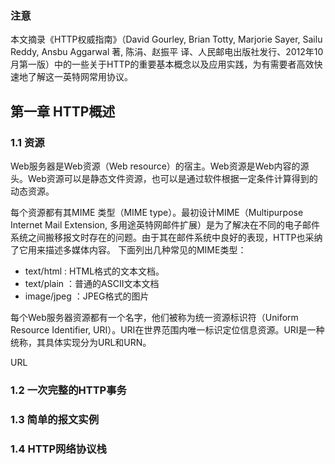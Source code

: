 ### 注意

本文摘录《HTTP权威指南》（David Gourley, Brian Totty, Marjorie Sayer, Sailu Reddy, Ansbu Aggarwal 著, 陈涓、赵振平 译、人民邮电出版社发行、2012年10月第一版）中的一些关于HTTP的重要基本概念以及应用实践，为有需要者高效快速地了解这一英特网常用协议。

## 第一章 HTTP概述

### 1.1 资源

Web服务器是Web资源（Web resource）的宿主。Web资源是Web内容的源头。Web资源可以是静态文件资源，也可以是通过软件根据一定条件计算得到的动态资源。

每个资源都有其MIME 类型（MIME type）。最初设计MIME（Multipurpose Internet Mail Extension, 多用途英特网邮件扩展）是为了解决在不同的电子邮件系统之间搬移报文时存在的问题。由于其在邮件系统中良好的表现，HTTP也采纳了它用来描述多媒体内容。
下面列出几种常见的MIME类型：

* text/html : HTML格式的文本文档。
* text/plain ：普通的ASCII文本文档
* image/jpeg ：JPEG格式的图片

每个Web服务器资源都有一个名字，他们被称为统一资源标识符（Uniform Resource Identifier, URI）。URI在世界范围内唯一标识定位信息资源。URI是一种统称，其具体实现分为URL和URN。

URL

### 1.2 一次完整的HTTP事务

### 1.3 简单的报文实例

### 1.4 HTTP网络协议栈